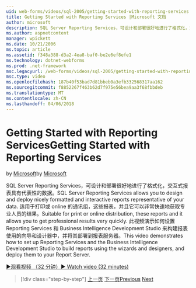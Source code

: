 ```yaml
---
uid: web-forms/videos/sql-2005/getting-started-with-reporting-services
title: Getting Started with Reporting Services |Microsoft 文档
author: microsoft
description: SQL Server Reporting Services，可设计和部署很好地进行了格式化，交互式报表具有代表性的数据。 适合于打印或 onl...
ms.author: aspnetcontent
manager: wpickett
ms.date: 10/21/2006
ms.topic: article
ms.assetid: f348a388-d3a2-4ea8-baf0-be2e6ef8efe1
ms.technology: dotnet-webforms
ms.prod: .net-framework
msc.legacyurl: /web-forms/videos/sql-2005/getting-started-with-reporting-services
msc.type: video
ms.openlocfilehash: 187b40f53bad7d81bbeb0a3efb332568317aa162
ms.sourcegitcommit: f8852267f463b62d7f975e56bea9aa3f68fbbdeb
ms.translationtype: MT
ms.contentlocale: zh-CN
ms.lasthandoff: 04/06/2018
---
```

<a name="getting-started-with-reporting-services"></a><span data-ttu-id="a3788-104">Getting Started with Reporting Services</span><span class="sxs-lookup"><span data-stu-id="a3788-104">Getting Started with Reporting Services</span></span>
====================
<span data-ttu-id="a3788-105">by [Microsoft](https://github.com/microsoft)</span><span class="sxs-lookup"><span data-stu-id="a3788-105">by [Microsoft](https://github.com/microsoft)</span></span>

<span data-ttu-id="a3788-106">SQL Server Reporting Services，可设计和部署很好地进行了格式化，交互式报表具有代表性的数据。</span><span class="sxs-lookup"><span data-stu-id="a3788-106">SQL Server Reporting Services allows you to design and deploy nicely formatted and interactive reports representative of your data.</span></span> <span data-ttu-id="a3788-107">适用于打印或 online 的通讯组，这些报表，并且它可以非常快速地获取专业人员的结果。</span><span class="sxs-lookup"><span data-stu-id="a3788-107">Suitable for print or online distribution, these reports and it allows you to get professional results very quickly.</span></span> <span data-ttu-id="a3788-108">此视频演示如何设置 Reporting Services 和 Business Intelligence Development Studio 来构建报表使用的向导和设计器中，并将其部署到报表服务器。</span><span class="sxs-lookup"><span data-stu-id="a3788-108">This video demonstrates how to set up Reporting Services and the Business Intelligence Development Studio to build reports using the wizards and designers, and deploy them to your Report Server.</span></span>

[<span data-ttu-id="a3788-109">&#9654;观看视频 （32 分钟）</span><span class="sxs-lookup"><span data-stu-id="a3788-109">&#9654; Watch video (32 minutes)</span></span>](https://channel9.msdn.com/Blogs/ASP-NET-Site-Videos/getting-started-with-reporting-services)

> [!div class="step-by-step"]
> <span data-ttu-id="a3788-110">[上一页](using-sql-server-management-studio.md)
> [下一页](building-and-customizing-reports-in-business-intelligence-development-studio.md)</span><span class="sxs-lookup"><span data-stu-id="a3788-110">[Previous](using-sql-server-management-studio.md)
[Next](building-and-customizing-reports-in-business-intelligence-development-studio.md)</span></span>
